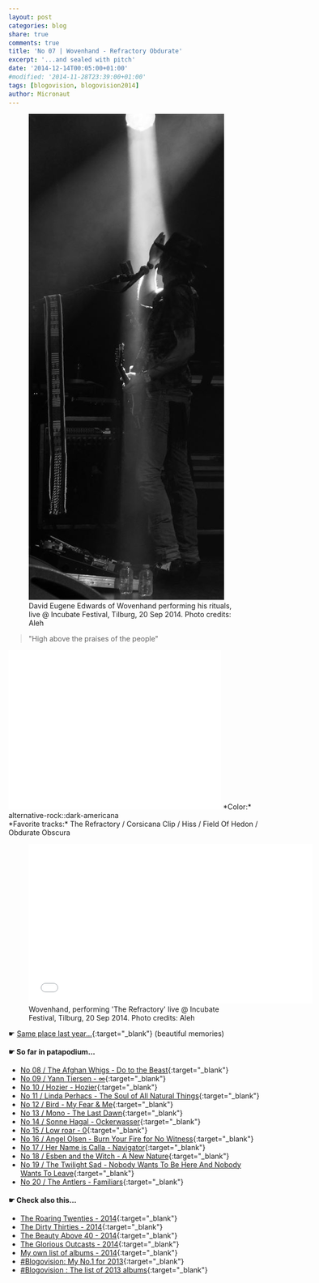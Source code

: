 ```yaml
---
layout: post
categories: blog
share: true
comments: true
title: 'No 07 | Wovenhand - Refractory Obdurate'
excerpt: '...and sealed with pitch'
date: '2014-12-14T00:05:00+01:00'
#modified: '2014-11-28T23:39:00+01:00'
tags: [blogovision, blogovision2014]
author: Micronaut
---
```

<figure>
	<a href="/images/posts/bands/wovenhand.jpg"><img src="/images/posts/bands/wovenhand.jpg" alt="Wovenhand-Image" class="center"/></a>
    <figcaption> David Eugene Edwards of Wovenhand performing his rituals, live @ Incubate Festival, Tilburg, 20 Sep 2014. Photo credits: Aleh</figcaption>
</figure>

> "High above the praises of the people"

<iframe width="420" height="315" src="//www.youtube.com/embed/9c7PMX9R868" frameborder="0" allowfullscreen>&nbsp;</iframe>
*Color:* alternative-rock::dark-americana<br/>
*Favorite tracks:* The Refractory / Corsicana Clip / Hiss  / Field Of Hedon / Obdurate Obscura

<figure>
	<iframe width="560" height="315" src="//www.youtube.com/embed/K8FoU6Ll67A" frameborder="0" allowfullscreen>&nbsp;</iframe>
    <figcaption>Wovenhand, performing 'The Refractory' live @ Incubate Festival, Tilburg, 20 Sep 2014. Photo credits: Aleh</figcaption>
</figure>


&#x261B; [Same place last year...](http://themicronaut.tumblr.com/post/69988770836/blogovision2013-no07){:target="_blank"} (beautiful memories)

#### &#x261B; So far in patapodium...
* [No 08 / The Afghan Whigs - Do to the Beast](/blog/blogovision2014-no08/){:target="_blank"}
* [No 09 / Yann Tiersen - ∞](/blog/blogovision2014-no09/){:target="_blank"}
* [No 10 / Hozier - Hozier](/blog/blogovision2014-no10/){:target="_blank"}
* [No 11 / Linda Perhacs - The Soul of All Natural Things](/blog/blogovision2014-no11/){:target="_blank"}
* [No 12 / Bird - My Fear & Me](/blog/blogovision2014-no12/){:target="_blank"}
* [No 13 / Mono - The Last Dawn](/blog/blogovision2014-no13/){:target="_blank"}
* [No 14 / Sonne Hagal - Ockerwasser](/blog/blogovision2014-no14/){:target="_blank"}
* [No 15 / Low roar - 0](/blog/blogovision2014-no15/){:target="_blank"}
* [No 16 / Angel Olsen - Burn Your Fire for No Witness](/blog/blogovision2014-no16/){:target="_blank"}
* [No 17 / Her Name is Calla - Navigator](/blog/blogovision2014-no17/){:target="_blank"}
* [No 18 / Esben and the Witch - A New Nature](/blog/blogovision2014-no18/){:target="_blank"}
* [No 19 / The Twilight Sad - Nobody Wants To Be Here And Nobody Wants To Leave](/blog/blogovision2014-no19/){:target="_blank"}
* [No 20 / The Antlers - Familiars](/blog/blogovision2014-no20/){:target="_blank"}

#### &#x261B; Check also this…
* [The Roaring Twenties - 2014](/blog/blogovision2014-the-roaring-twenties/){:target="_blank"}
* [The Dirty Thirties - 2014](/blog/blogovision2014-the-dirty-thirties/){:target="_blank"}
* [The Beauty Above 40 - 2014](/blog/blogovision2014-the-beauty-above-40/){:target="_blank"}
* [The Glorious Outcasts - 2014](/blog/blogovision2014-the-glorious-outcasts-2014/){:target="_blank"}
* [My own list of albums - 2014](/blog/complete-list-2014/){:target="_blank"}
* [#Blogovision: My No.1 for 2013](/blog/blogovision2013-no01/){:target="_blank"}
* [#Blogovision : The list of 2013 albums](/blog/blogovision-my-own-list-of-2013-nominees-albums/){:target="_blank"}